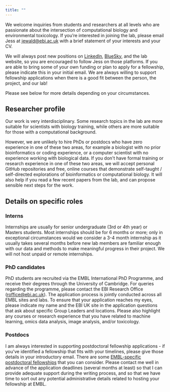```yaml
---
title: ""
---
```


We welcome inquiries from students and researchers at all levels who are passionate about the intersection of computational biology and environmental toxicology. If you’re interested in joining the lab, please email Jess at <jewald@ebi.ac.uk> with a brief statement of your interests and your CV.

We will always post new positions on [LinkedIn](https://www.linkedin.com/in/jessica-ewald-17140072/), [BlueSky](https://bsky.app/profile/ewaldlab.org), and the lab website, so you are encouraged to follow Jess on those platforms. If you are able to bring some of your own funding or plan to apply for a fellowship, please indicate this in your initial email. We are always willing to support fellowship applications when there is a good fit between the person, the project, and our lab!

Please see below for more details depending on your circumstances.

## Researcher profile

Our work is very interdisciplinary. Some research topics in the lab are more suitable for scientists with biology training, while others are more suitable for those with a computational background.

However, we are unlikely to hire PhDs or postdocs who have zero experience in one of these two areas, for example a biologist with no prior bioinformatics or coding experience, or a computer scientist with no experience working with biological data. If you don't have formal training or research experience in one of these two areas, we will accept personal GitHub repositories and free, online courses that demonstrate self-taught / self-directed explorations of bioinformatics or computational biology. It will also help if you read a few recent papers from the lab, and can propose sensible next steps for the work.

## Details on specific roles

### Interns

Internships are usually for senior undergraduate (3rd or 4th year) or Masters students. Most internships should be for 6 months or more; only in exceptional circumstances would we consider a 3-4 month internship as it usually takes several months before new lab members are familiar enough with our data and methods to make meaningful progress in their project. We will not host unpaid or remote internships.

### PhD candidates

PhD students are recruited via the EMBL International PhD Programme, and receive their degrees through the University of Cambridge. For queries regarding the programme, please contact the EBI Research Office (<roffice@ebi.ac.uk>). The application process is jointly conducted across all EMBL sites and labs. To ensure that your application reaches my eyes, please indicate my name and the EBI UK site in the application questions that ask about specific Group Leaders and locations. Please also highlight any courses or research experience that you have related to machine learning, omics data analysis, image analysis, and/or toxicology.

### Postdocs

I am always interested in supporting postdoctoral fellowship applications - if you've identified a fellowship that fits with your timelines, please give those details in your introductory email. There are some [EMBL-specific postdoctoral fellowships](https://www.embl.org/about/info/postdoctoral-programme/fellowship-programmes/) that you can consider. Please contact me well in advance of the application deadlines (several months at least) so that I can provide adequate support during the writing process, and so that we have time to sort out any potential administrative details related to hosting your fellowship at EMBL.

